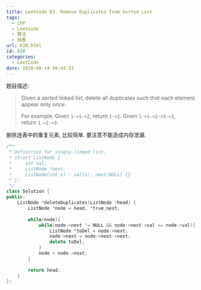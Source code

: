 ```yaml
---
title: LeetCode 83. Remove Duplicates from Sorted List
tags:
  - CPP
  - LeetCode
  - 算法
  - 链表
url: 630.html
id: 630
categories:
  - LeetCode
date: 2016-08-14 16:43:51
---
```

题目描述:

> Given a sorted linked list, delete all duplicates such that each element appear only *once*.
>
> For example,
> Given `1->1->2`, return `1->2`.
> Given `1->1->2->3->3`, return `1->2->3`.

删除连表中的重复元素, 比较简单. 要注意不能造成内存泄漏.

```cpp
/**
 * Definition for singly-linked list.
 * struct ListNode {
 *     int val;
 *     ListNode *next;
 *     ListNode(int x) : val(x), next(NULL) {}
 * };
 */
class Solution {
public:
    ListNode *deleteDuplicates(ListNode *head) {
        ListNode *node = head, *true_next;
        
        while(node){
            while(node->next != NULL && node->next->val == node->val){
                ListNode *toDel = node->next;
                node->next = node->next->next;
                delete toDel;
            }
            node = node->next;
        }
        
        return head;
    }
};
```
